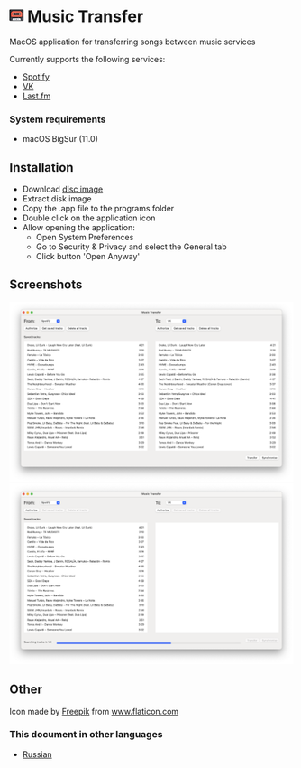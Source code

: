# <img src="https://github.com/panandafog/Music-Transfer/blob/master/Images/Icon.png" width="25"> Music Transfer

MacOS application for transferring songs between music services

Currently supports the following services:
- [Spotify](https://open.spotify.com/)
- [VK](https://vk.com/)
- [Last.fm](https://www.last.fm/)

### System requirements 
- macOS BigSur (11.0)

## Installation

- Download [disc image](https://github.com/panandafog/Music-Transfer/raw/master/Product/Music%20Transfer.dmg)
- Extract disk image
- Copy the .app file to the programs folder
- Double click on the application icon
- Allow opening the application:
	- Open System Preferences
	- Go to Security & Privacy and select the General tab
	- Click button 'Open Anyway'

## Screenshots

![Screenshot1](https://github.com/panandafog/Music-Transfer/blob/master/Images/Screenshot1.png)
![Screenshot2](https://github.com/panandafog/Music-Transfer/blob/master/Images/Screenshot2.png)

## Other

Icon made by <a href="https://www.flaticon.com/authors/freepik" title="Freepik">Freepik</a> from <a href="https://www.flaticon.com/" title="Flaticon"> www.flaticon.com</a>

### This document in other languages

- [Russian](https://github.com/panandafog/Music-Transfer/blob/master/README-ru.md)
